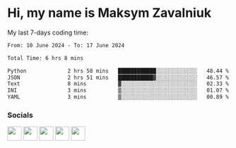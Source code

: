 Hi, my name is Maksym Zavalniuk
========================================================================================================================================

My last 7-days coding time:
<!--START_SECTION:waka-->

```txt
From: 10 June 2024 - To: 17 June 2024

Total Time: 6 hrs 8 mins

Python             2 hrs 58 mins   ████████████░░░░░░░░░░░░░   48.44 %
JSON               2 hrs 51 mins   ███████████▓░░░░░░░░░░░░░   46.57 %
Text               8 mins          ▓░░░░░░░░░░░░░░░░░░░░░░░░   02.33 %
INI                3 mins          ▒░░░░░░░░░░░░░░░░░░░░░░░░   01.07 %
YAML               3 mins          ▒░░░░░░░░░░░░░░░░░░░░░░░░   00.89 %
```

<!--END_SECTION:waka-->


### Socials

<p align="left"> <a href="https://www.dev.to/mezgoodle" target="_blank" rel="noreferrer"><img src="https://raw.githubusercontent.com/danielcranney/readme-generator/main/public/icons/socials/devdotto.svg" width="32" height="32" /></a> <a href="https://discord.com/users/mezgoodle" target="_blank" rel="noreferrer"><img src="https://raw.githubusercontent.com/danielcranney/readme-generator/main/public/icons/socials/discord.svg" width="32" height="32" /></a> <a href="https://www.github.com/mezgoodle" target="_blank" rel="noreferrer"><img src="https://raw.githubusercontent.com/danielcranney/readme-generator/main/public/icons/socials/github.svg" width="32" height="32" /></a> <a href="http://www.instagram.com/sylvenis" target="_blank" rel="noreferrer"><img src="https://raw.githubusercontent.com/danielcranney/readme-generator/main/public/icons/socials/instagram.svg" width="32" height="32" /></a> <a href="https://www.linkedin.com/in/maksym-zavalniuk-ba4a72193" target="_blank" rel="noreferrer"><img src="https://raw.githubusercontent.com/danielcranney/readme-generator/main/public/icons/socials/linkedin.svg" width="32" height="32" /></a></p>
